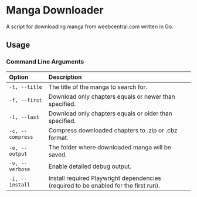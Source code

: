# Manga Downloader
A script for downloading manga from weebcentral.com written in Go.

## Usage

### Command Line Arguments

| Option | Description |
|:---|:---|
| `-t, --title` | The title of the manga to search for. |
| `-f, --first` | Download only chapters equals or newer than specified. |
| `-l, --last` | Download only chapters equals or older than specified. |
| `-c, --compress` | Compress downloaded chapters to .zip or .cbz format. |
| `-o, --output` | The folder where downloaded manga will be saved. |
| `-v, --verbose` | Enable detailed debug output. |
| `-i, --install` | Install required Playwright dependencies (required to be enabled for the first run). |
